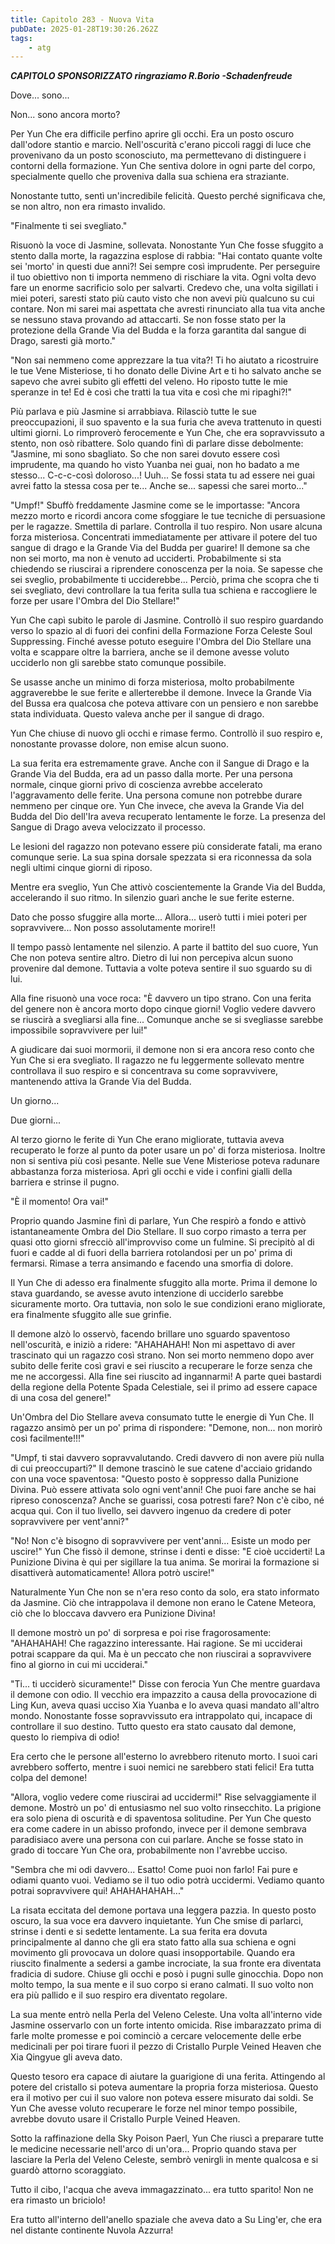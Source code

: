 ```yaml
---
title: Capitolo 283 - Nuova Vita
pubDate: 2025-01-28T19:30:26.262Z
tags:
    - atg
---
```



<strong><em>CAPITOLO SPONSORIZZATO ringraziamo R.Borio
-Schadenfreude</em></strong>


Dove... sono...


Non... sono ancora morto?


Per Yun Che era difficile perfino aprire gli occhi. Era un posto oscuro dall'odore stantio e marcio. Nell'oscurità c'erano piccoli raggi di luce che provenivano da un posto sconosciuto, ma permettevano di distinguere i contorni della formazione. Yun Che sentiva dolore in ogni parte del corpo, specialmente quello che proveniva dalla sua schiena era straziante.


Nonostante tutto, sentì un'incredibile felicità. Questo perché significava che, se non altro, non era rimasto invalido.


"Finalmente ti sei svegliato."


Risuonò la voce di Jasmine, sollevata. Nonostante Yun Che fosse sfuggito a stento dalla morte, la ragazzina esplose di rabbia: "Hai contato quante volte sei 'morto' in questi due anni?! Sei sempre così imprudente. Per perseguire il tuo obiettivo non ti importa nemmeno di rischiare la vita.
Ogni volta devo fare un enorme sacrificio solo per salvarti. Credevo che, una volta sigillati i miei poteri, saresti stato più cauto visto che non avevi più qualcuno su cui contare. Non mi sarei mai aspettata che avresti rinunciato alla tua vita anche se nessuno stava provando ad attaccarti. Se non fosse stato per la protezione della Grande Via del Budda e la forza garantita dal sangue di Drago, saresti già morto."


"Non sai nemmeno come apprezzare la tua vita?! Ti ho aiutato a ricostruire le tue Vene Misteriose, ti ho donato delle Divine Art e ti ho salvato anche se sapevo che avrei subito gli effetti del veleno. Ho riposto tutte le mie speranze in te! Ed è così che tratti la tua vita e così che mi ripaghi?!"


Più parlava e più Jasmine si arrabbiava. Rilasciò tutte le sue preoccupazioni, il suo spavento e la sua furia che aveva trattenuto in questi ultimi giorni. Lo rimproverò ferocemente e Yun Che, che era sopravvissuto a stento, non osò ribattere. Solo quando finì di parlare disse debolmente: "Jasmine, mi sono sbagliato. So che non sarei dovuto essere così imprudente, ma quando ho visto Yuanba nei guai, non ho badato a me stesso... C-c-c-così doloroso...! Uuh... Se fossi stata tu ad essere nei guai avrei fatto la stessa cosa per te... Anche se... sapessi che sarei morto..."


"Umpf!" Sbuffò freddamente Jasmine come se le importasse: "Ancora mezzo morto e ricordi ancora come sfoggiare le tue tecniche di persuasione per le ragazze. Smettila di parlare. Controlla il tuo respiro.
Non usare alcuna forza misteriosa. Concentrati immediatamente per attivare il potere del tuo sangue di drago e la Grande Via del Budda per guarire! Il demone sa che non sei morto, ma non è venuto ad ucciderti. Probabilmente si sta chiedendo se riuscirai a riprendere conoscenza per la noia. Se sapesse che sei sveglio, probabilmente ti ucciderebbe... Perciò, prima che scopra che ti sei svegliato, devi controllare la tua ferita sulla tua schiena e raccogliere le forze per usare l'Ombra del Dio Stellare!"


Yun Che capì subito le parole di Jasmine. Controllò il suo respiro guardando verso lo spazio al di fuori dei confini della Formazione Forza Celeste Soul Suppressing. Finché avesse potuto eseguire l'Ombra del Dio Stellare una volta e scappare oltre la barriera, anche se il demone avesse voluto ucciderlo non gli sarebbe stato comunque possibile.


Se usasse anche un minimo di forza misteriosa, molto probabilmente aggraverebbe le sue ferite e allerterebbe il demone. Invece la Grande Via del Bussa era qualcosa che poteva attivare con un pensiero e non sarebbe stata individuata. Questo valeva anche per il sangue di drago.


Yun Che chiuse di nuovo gli occhi e rimase fermo. Controllò il suo respiro e, nonostante provasse dolore, non emise alcun suono.


La sua ferita era estremamente grave. Anche con il Sangue di Drago e la Grande Via del Budda, era ad un passo dalla morte. Per una persona normale, cinque giorni privo di coscienza avrebbe accelerato l'aggravamento delle ferite. Una persona comune non potrebbe durare nemmeno per cinque ore. Yun Che invece, che aveva la Grande Via del Budda del Dio dell'Ira aveva recuperato lentamente le forze. La presenza del Sangue di Drago aveva velocizzato il processo.


Le lesioni del ragazzo non potevano essere più considerate fatali, ma erano comunque serie. La sua spina dorsale spezzata si era riconnessa da sola negli ultimi cinque giorni di riposo.


Mentre era sveglio, Yun Che attivò coscientemente la Grande Via del Budda, accelerando il suo ritmo. In silenzio guarì anche le sue ferite esterne.


Dato che posso sfuggire alla morte... Allora... userò tutti i miei poteri per sopravvivere... Non posso assolutamente morire!!


Il tempo passò lentamente nel silenzio. A parte il battito del suo cuore, Yun Che non poteva sentire altro. Dietro di lui non percepiva alcun suono provenire dal demone.
Tuttavia a volte poteva sentire il suo sguardo su di lui.


Alla fine risuonò una voce roca: "È davvero un tipo strano. Con una ferita del genere non è ancora morto dopo cinque giorni! Voglio vedere davvero se riuscirà a svegliarsi alla fine... Comunque anche se si svegliasse sarebbe impossibile sopravvivere per lui!"


A giudicare dai suoi mormorii, il demone non si era ancora reso conto che Yun Che si era svegliato.
Il ragazzo ne fu leggermente sollevato mentre controllava il suo respiro e si concentrava su come sopravvivere, mantenendo attiva la Grande Via del Budda.


Un giorno...


Due giorni...


Al terzo giorno le ferite di Yun Che erano migliorate, tuttavia aveva recuperato le forze al punto da poter usare un po' di forza misteriosa. Inoltre non si sentiva più così pesante. Nelle sue Vene Misteriose poteva radunare abbastanza forza misteriosa. Aprì gli occhi e vide i confini gialli della barriera e strinse il pugno.


"È il momento! Ora vai!"


Proprio quando Jasmine finì di parlare, Yun Che respirò a fondo e attivò istantaneamente Ombra del Dio Stellare. Il suo corpo rimasto a terra per quasi otto giorni sfrecciò all'improvviso come un fulmine. Si precipitò al di fuori e cadde al di fuori della barriera rotolandosi per un po' prima di fermarsi. Rimase a terra ansimando e facendo una smorfia di dolore.


Il Yun Che di adesso era finalmente sfuggito alla morte. Prima il demone lo stava guardando, se avesse avuto intenzione di ucciderlo sarebbe sicuramente morto. Ora tuttavia, non solo le sue condizioni erano migliorate, era finalmente sfuggito alle sue grinfie.


Il demone alzò lo osservò, facendo brillare uno sguardo spaventoso nell'oscurità, e iniziò a ridere: "AHAHAHAH! Non mi aspettavo di aver trascinato qui un ragazzo così strano. Non sei morto nemmeno dopo aver subito delle ferite così gravi e sei riuscito a recuperare le forze senza che me ne accorgessi. Alla fine sei riuscito ad ingannarmi! A parte quei bastardi della regione della Potente Spada Celestiale, sei il primo ad essere capace di una cosa del genere!"


Un'Ombra del Dio Stellare aveva consumato tutte le energie di Yun Che. Il ragazzo ansimò per un po' prima di rispondere: "Demone, non... non morirò così facilmente!!!"


"Umpf, ti stai davvero sopravvalutando. Credi davvero di non avere più nulla di cui preoccuparti?" Il demone trascinò le sue catene d'acciaio gridando con una voce spaventosa: "Questo posto è soppresso dalla Punizione Divina. Può essere attivata solo ogni vent'anni! Che puoi fare anche se hai ripreso conoscenza? Anche se guarissi, cosa potresti fare? Non c'è cibo, né acqua qui. Con il tuo livello, sei davvero ingenuo da credere di poter sopravvivere per vent'anni?"


"No! Non c'è bisogno di sopravvivere per vent'anni... Esiste un modo per uscire!" Yun Che fissò il demone, strinse i denti e disse: "E cioè ucciderti! La Punizione Divina è qui per sigillare la tua anima. Se morirai la formazione si disattiverà automaticamente! Allora potrò uscire!"


Naturalmente Yun Che non se n'era reso conto da solo, era stato informato da Jasmine. Ciò che intrappolava il demone non erano le Catene Meteora, ciò che lo bloccava davvero era Punizione Divina!


Il demone mostrò un po' di sorpresa e poi rise fragorosamente: "AHAHAHAH! Che ragazzino interessante. Hai ragione. Se mi ucciderai potrai scappare da qui. Ma è un peccato che non riuscirai a sopravvivere fino al giorno in cui mi ucciderai."


"Ti... ti ucciderò sicuramente!" Disse con ferocia Yun Che mentre guardava il demone con odio.
Il vecchio era impazzito a causa della provocazione di Ling Kun, aveva quasi ucciso Xia Yuanba e lo aveva quasi mandato all'altro mondo. Nonostante fosse sopravvissuto era intrappolato qui, incapace di controllare il suo destino. Tutto questo era stato causato dal demone, questo lo riempiva di odio!


Era certo che le persone all'esterno lo avrebbero ritenuto morto. I suoi cari avrebbero sofferto, mentre i suoi nemici ne sarebbero stati felici! Era tutta colpa del demone!


"Allora, voglio vedere come riuscirai ad uccidermi!" Rise selvaggiamente il demone. Mostrò un po' di entusiasmo nel suo volto rinsecchito.
La prigione era solo piena di oscurità e di spaventosa solitudine. Per Yun Che questo era come cadere in un abisso profondo, invece per il demone sembrava paradisiaco avere una persona con cui parlare. Anche se fosse stato in grado di toccare Yun Che ora, probabilmente non l'avrebbe ucciso.


"Sembra che mi odi davvero... Esatto! Come puoi non farlo! Fai pure e odiami quanto vuoi. Vediamo se il tuo odio potrà uccidermi. Vediamo quanto potrai sopravvivere qui!
AHAHAHAHAH..."


La risata eccitata del demone portava una leggera pazzia. In questo posto oscuro, la sua voce era davvero inquietante.
Yun Che smise di parlarci, strinse i denti e si sedette lentamente. La sua ferita era dovuta principalmente al danno che gli era stato fatto alla sua schiena e ogni movimento gli provocava un dolore quasi insopportabile. Quando era riuscito finalmente a sedersi a gambe incrociate, la sua fronte era diventata fradicia di sudore. Chiuse gli occhi e posò i pugni sulle ginocchia. Dopo non molto tempo, la sua mente e il suo corpo si erano calmati. Il suo volto non era più pallido e il suo respiro era diventato regolare.


La sua mente entrò nella Perla del Veleno Celeste. Una volta all'interno vide Jasmine osservarlo con un forte intento omicida. Rise imbarazzato prima di farle molte promesse e poi cominciò a cercare velocemente delle erbe medicinali per poi tirare fuori il pezzo di Cristallo Purple Veined Heaven che Xia Qingyue gli aveva dato.


Questo tesoro era capace di aiutare la guarigione di una ferita. Attingendo al potere del cristallo si poteva aumentare la propria forza misteriosa. Questo era il motivo per cui il suo valore non poteva essere misurato dai soldi. Se Yun Che avesse voluto recuperare le forze nel minor tempo possibile, avrebbe dovuto usare il Cristallo Purple Veined Heaven.


Sotto la raffinazione della Sky Poison Paerl, Yun Che riuscì a preparare tutte le medicine necessarie nell'arco di un'ora... Proprio quando stava per lasciare la Perla del Veleno Celeste, sembrò venirgli in mente qualcosa e si guardò attorno scoraggiato.


Tutto il cibo, l'acqua che aveva immagazzinato... era tutto sparito! Non ne era rimasto un briciolo!


Era tutto all'interno dell'anello spaziale che aveva dato a Su Ling'er, che era nel distante continente Nuvola Azzurra!
                                


                                



